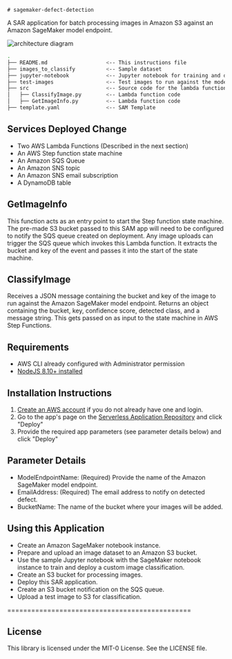     # sagemaker-defect-detection

A SAR application for batch processing images in Amazon S3 against an Amazon SageMaker model endpoint.

![architecture diagram](https://d2908q01vomqb2.cloudfront.net/1b6453892473a467d07372d45eb05abc2031647a/2020/01/14/Picture1-1.png)

```bash
.
├── README.md                   <-- This instructions file
├── images_to_classify          <-- Sample dataset
├── jupyter-notebook            <-- Jupyter notebook for training and deploying model
├── test-images                 <-- Test images to run against the model
├── src                         <-- Source code for the lambda functions
│   ├── ClassifyImage.py        <-- Lambda function code
│   ├── GetImageInfo.py         <-- Lambda function code
├── template.yaml               <-- SAM Template
```
## Services Deployed Change

* Two AWS Lambda Functions (Described in the next section)
* An AWS Step function state machine
* An Amazon SQS Queue
* An Amazon SNS topic
* An Amazon SNS email subscription
* A DynamoDB table

## GetImageInfo

This function acts as an entry point to start the Step function state machine. The pre-made S3 bucket passed to this SAM app will need to be configured to notify the SQS queue created on deployment. Any image uploads can trigger the SQS queue which invokes this Lambda function. It extracts the bucket and key of the event and passes it into the start of the state machine.

## ClassifyImage

Receives a JSON message containing the bucket and key of the image to run against the Amazon SageMaker model endpoint. Returns an object containing the bucket, key, confidence score, detected class, and a message string. This gets passed on as input to the state machine in AWS Step Functions.


## Requirements

* AWS CLI already configured with Administrator permission
* [NodeJS 8.10+ installed](https://nodejs.org/en/download/)

## Installation Instructions

1. [Create an AWS account](https://portal.aws.amazon.com/gp/aws/developer/registration/index.html) if you do not already have one and login.
1. Go to the app's page on the [Serverless Application Repository](https://serverlessrepo.aws.amazon.com/applications/) and click "Deploy"
1. Provide the required app parameters (see parameter details below) and click "Deploy"

## Parameter Details

* ModelEndpointName: (Required) Provide the name of the Amazon SageMaker model endpoint.
* EmailAddress: (Required) The email address to notify on detected defect.
* BucketName: The name of the bucket where your images will be added.

## Using this Application

* Create an Amazon SageMaker notebook instance.
* Prepare and upload an image dataset to an Amazon S3 bucket.
* Use the sample Jupyter notebook with the SageMaker notebook instance to train and deploy a custom image classification.
* Create an S3 bucket for processing images.
* Deploy this SAR application.
* Create an S3 bucket notification on the SQS queue.
* Upload a test image to S3 for classification.


==============================================

## License

This library is licensed under the MIT-0 License. See the LICENSE file.
